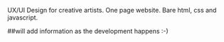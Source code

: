 UX/UI Design for creative artists. One page website. Bare html, css and javascript.

##will add information as the development happens :-) 